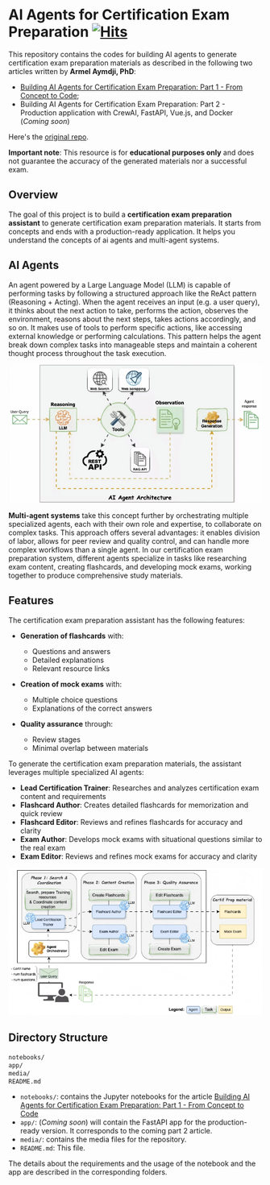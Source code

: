 # AI Agents for Certification Exam Preparation&nbsp;[![Hits](https://hits.seeyoufarm.com/api/count/incr/badge.svg?url=https%3A%2F%2Fgithub.com%2Fnumerica-ideas%2Fcommunity%2Ftree%2Fmaster%2Fai%2Fcertification-prep-ai-agents&count_bg=%2379C83D&title_bg=%23555555&icon=&icon_color=%23E7E7E7&title=hits&edge_flat=false)](https://numericaideas.com/blog/building-ai-agents-for-certification-exam-prep-part-1)

This repository contains the codes for building AI agents to generate certification exam preparation materials as described in the following two articles written by **Armel Aymdji, PhD**: 
- [Building AI Agents for Certification Exam Preparation: Part 1 - From Concept to Code](https://numericaideas.com/blog/building-ai-agents-for-certification-exam-prep-part-1); 
- Building AI Agents for Certification Exam Preparation: Part 2 - Production application with CrewAI, FastAPI, Vue.js, and Docker (*Coming soon*)

Here's the [original repo](https://github.com/ayimdji/certification-prep-ai-agents).

**Important note**: This resource is for **educational purposes only** and does not guarantee the accuracy of the generated materials nor a successful exam.

## Overview

The goal of this project is to build a **certification exam preparation assistant** to generate certification exam preparation materials. It starts from concepts and ends with a production-ready application. It helps you understand the concepts of ai agents and multi-agent systems.

## AI Agents
An agent powered by a Large Language Model (LLM) is capable of performing tasks by following a structured approach like the ReAct pattern (Reasoning + Acting). When the agent receives an input (e.g. a user query), it thinks about the next action to take, performs the action, observes the environment, reasons about the next steps, takes actions accordingly, and so on. It makes use of tools to perform specific actions, like accessing external knowledge or performing calculations. This pattern helps the agent break down complex tasks into manageable steps and maintain a coherent thought process throughout the task execution.

![AI Agent Architecture](media/ai-agent-architecture.gif)

**Multi-agent systems** take this concept further by orchestrating multiple specialized agents, each with their own role and expertise, to collaborate on complex tasks. This approach offers several advantages: it enables division of labor, allows for peer review and quality control, and can handle more complex workflows than a single agent. In our certification exam preparation system, different agents specialize in tasks like researching exam content, creating flashcards, and developing mock exams, working together to produce comprehensive study materials.

## Features
The certification exam preparation assistant has the following features:
- **Generation of flashcards** with:
  - Questions and answers
  - Detailed explanations
  - Relevant resource links

- **Creation of mock exams** with:
  - Multiple choice questions
  - Explanations of the correct answers

- **Quality assurance** through:
  - Review stages
  - Minimal overlap between materials

To generate the certification exam preparation materials, the assistant leverages multiple specialized AI agents:

- **Lead Certification Trainer**: Researches and analyzes certification exam content and requirements
- **Flashcard Author**: Creates detailed flashcards for memorization and quick review
- **Flashcard Editor**: Reviews and refines flashcards for accuracy and clarity 
- **Exam Author**: Develops mock exams with situational questions similar to the real exam
- **Exam Editor**: Reviews and refines mock exams for accuracy and clarity

![Certification Crew Architecture](media/certif-crew-agents.gif)

## Directory Structure

```
notebooks/
app/
media/
README.md
```

- `notebooks/`: contains the Jupyter notebooks for the article [Building AI Agents for Certification Exam Preparation: Part 1 - From Concept to Code](https://numericaideas.com/blog/building-ai-agents-for-certification-exam-prep-part-1)
- `app/`: (*Coming soon*) will contain the FastAPI app for the production-ready version. It corresponds to the coming part 2 article. 
- `media/`: contains the media files for the repository.
- `README.md`: This file.

The details about the requirements and the usage of the notebook and the app are described in the corresponding folders.
<!-- 
## Example outputs

### Professional Scrum Master I (PSM I)

#### Flashcards

![Flashcards](notebooks/results/psm_exam.md)

#### Mock Exam

![Mock Exam](media/mock-exam.png)

### Google Cloud Certified Professional Machine Learning Engineer (MLE)

#### Flashcards

![Flashcards](media/flashcards-mle.png)

#### Mock Exam

![Mock Exam](media/mock-exam-mle.png) -->

